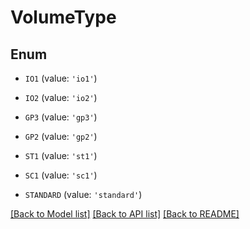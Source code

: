 # VolumeType


## Enum

* `IO1` (value: `'io1'`)

* `IO2` (value: `'io2'`)

* `GP3` (value: `'gp3'`)

* `GP2` (value: `'gp2'`)

* `ST1` (value: `'st1'`)

* `SC1` (value: `'sc1'`)

* `STANDARD` (value: `'standard'`)

[[Back to Model list]](../README.md#documentation-for-models) [[Back to API list]](../README.md#documentation-for-api-endpoints) [[Back to README]](../README.md)


